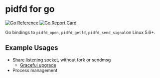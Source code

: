 # pidfd for go

[![Go Reference](https://pkg.go.dev/badge/github.com/oraoto/go-pidfd.svg)](https://pkg.go.dev/github.com/oraoto/go-pidfd)
[![Go Report Card](https://goreportcard.com/badge/github.com/oraoto/go-pidfd)](https://goreportcard.com/report/github.com/oraoto/go-pidfd)

Go bindings to `pidfd_open`, `pidfd_getfd`, `pidfd_send_signal`on Linux 5.6+.

## Example Usages

- [Share listening socket](./_examples/share-listen-fd), without fork or sendmsg
  - [Graceful upgrade](./_examples/graceful-upgrade)
- Process management
